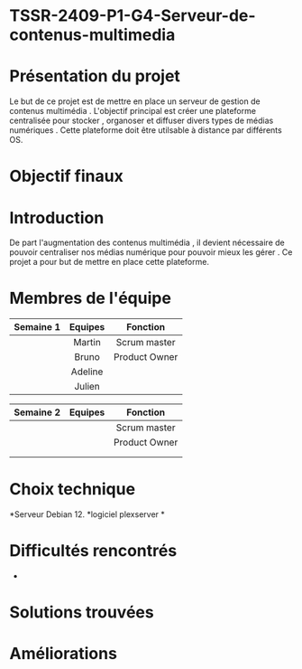 # TSSR-2409-P1-G4-Serveur-de-contenus-multimedia

# Présentation du projet 

Le but de ce projet est de mettre en place un serveur de gestion de contenus multimédia . L'objectif principal est créer une plateforme centralisée pour stocker , organoser et diffuser divers types de médias numériques . Cette plateforme doit être utilsable à distance par différents OS.

# Objectif finaux 

# Introduction 

De part l'augmentation des contenus multimédia , il devient nécessaire de pouvoir centraliser nos médias numérique pour pouvoir mieux les gérer .
Ce projet a pour but de mettre en place cette plateforme.

# Membres de l'équipe

| Semaine 1 | Equipes | Fonction |
|:-:|:-:|:-:|
|           | Martin  | Scrum master |
|           | Bruno | Product Owner | 
|           | Adeline |             |
|           | Julien |              |

| Semaine 2 | Equipes | Fonction |
|:-:|:-:|:-:|
|           |   | Scrum master |
|           |  | Product Owner | 
|           |  |             |
|           |  |              |

# Choix technique 

 *Serveur Debian 12.
 *logiciel plexserver 
 *

# Difficultés rencontrés 
 *

# Solutions trouvées 

# Améliorations 






